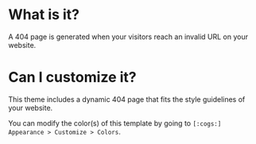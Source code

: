 # What is it?

A 404 page is generated when your visitors reach an invalid URL on your website.

# Can I customize it?

This theme includes a dynamic 404 page that fits the style guidelines of your website.

You can modify the color(s) of this template by going to `[:cogs:] Appearance > Customize > Colors`.
